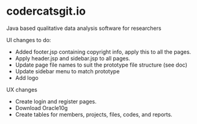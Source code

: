 # codercatsgit.io
Java based qualitative data analysis software for researchers

UI changes to do:
- Added footer.jsp containing copyright info, apply this to all the pages.
- Apply header.jsp and sidebar.jsp to all pages.
- Update page file names to suit the prototype file structure (see doc)
- Update sidebar menu to match prototype
- Add logo

UX changes
- Create login and register pages.
- Download Oracle10g
- Create tables for members, projects, files, codes, and reports.
